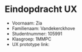 # Eindopdracht UX

- Voornaam: Zia
- Familienaam: Vandekerckhove
- Studentnummer: 105991
- Klasgroep: 1MMPC
- UX prototype link: 